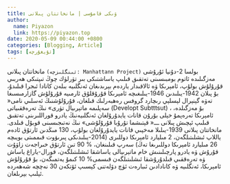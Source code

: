 ```yaml
---
title: ۋىكى قامۇسى | مانخاتتان پىلانى
author:
  name: Piyazon
  link: https://piyazon.top
date: 2020-05-09 00:44:00 +0800
categories: [Blogging, Article]
tags: [ئۇيغۇرچە]
---
```


<style>
@import url(/assets/css/uyghur.css);
</style>

مانخاتتان پىلانى `(ئىنگلىزچە: Manhattann Project)` بولسا 2-دۇنيا ئۇرۇشى مەزگىلىدە ئاتوم بومبىسىنى تەتقىق قىلىپ ياساشتىكى بىر تۈرلۈك چوڭ تىپتىكى ھەربىي قۇرۇلۇش بولۇپ، ئامېرىكا ۋە ئالاقىدار ياردەم بېرىدىغان ئەنگلىيە بىلەن كانادا ئىجرا قىلىدۇ، بۇ پىلان 1942-يىلىدىن 1946-يىلىغىچە ئامېرىكا قۇرۇقلۇق ئارمىيە قۇرۇلۇش گازارمىسىغا تەۋە گېنېرال لېسلېي رىچارد گروفس رەھبەرلىك قىلغان، قۇرۇلۇشنىڭ ئەسلىي نامى« سەپلىمە ماتېرىيال تۈرى» نىڭ تەرەققىياتى (Developt Subtttsut) ، بۇ مەزگىلدە، ئامېرىكا تەرەپمۇ خېلى بۇرۇن قانات يايدۇرۇلغان ئەنگلىيەنىڭ يادرو قوراللىرىنى تەتقىق قىلىپ ئېچىش پىلانى ـــ« قېتىشما تۇرۇبا قۇرۇلۇشى» نىڭ نەتىجىسىنى قوبۇل قىلدى. مانخاتتان پىلانى 1939-يىلىلا مەخپىي قانات يايدۇرۇلغان بولۇپ، 130 مىڭدىن ئارتۇق ئادەم ياللاپ ئىشلىتىلگەن، 2 مىليارد ئامېرىكا دوللىرى (2014-يىلىدىكى پىرىۋوت قىممىتى بويىچە  26 مىليارد ئامېرىكا دوللىرىغا تەڭ) سەرپ قىلىنغان، % 90 تىن ئارتۇق خىراجەت زاۋۇت قۇرۇش ۋە يادرو پارچىلىنىش خام ماتېرىيالى ياساشقا ئىشلىتىلگەن، قورال-ياراغ ياساش ۋە تەرەققىي قىلدۇرۇشقا ئىشلىتىلگەن قىسمى% 10 كىمۇ يەتمىگەن، بۇ قۇرۇلۇش ئامېرىكا، ئەنگلىيە ۋە كانادادىن ئىبارەت ئۈچ دۆلەتنى كېسىپ ئۆتكەن 30 نەچچە شەھەردە ئېلىپ بېرىلغان. 